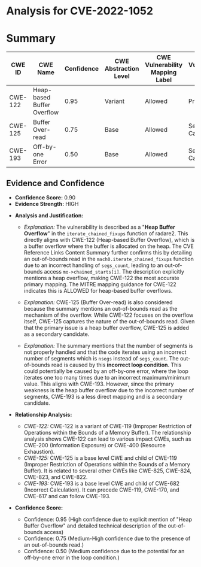 # Analysis for CVE-2022-1052

# Summary
| CWE ID | CWE Name | Confidence | CWE Abstraction Level | CWE Vulnerability Mapping Label | CWE-Vulnerability Mapping Notes |
|---|---|---|---|---|---|
| CWE-122 | Heap-based Buffer Overflow | 0.95 | Variant | Allowed | Primary CWE |
| CWE-125 | Buffer Over-read | 0.75 | Base | Allowed | Secondary Candidate |
| CWE-193 | Off-by-one Error | 0.50 | Base | Allowed | Secondary Candidate |

## Evidence and Confidence

*   **Confidence Score:** 0.90
*   **Evidence Strength:** HIGH

- **Analysis and Justification:**  
  - *Explanation:* The vulnerability is described as a "**Heap Buffer Overflow**" in the `iterate_chained_fixups` function of radare2. This directly aligns with CWE-122 (Heap-based Buffer Overflow), which is a buffer overflow where the buffer is allocated on the heap. The CVE Reference Links Content Summary further confirms this by detailing an out-of-bounds read in the `mach0.iterate_chained_fixups` function due to an incorrect handling of `segs_count`, leading to an out-of-bounds access `mo->chained_starts[i]`.
  The description explicitly mentions a heap overflow, making CWE-122 the most accurate primary mapping. The MITRE mapping guidance for CWE-122 indicates this is ALLOWED for heap-based buffer overflows.
  - *Explanation:* CWE-125 (Buffer Over-read) is also considered because the summary mentions an out-of-bounds read as the mechanism of the overflow. While CWE-122 focuses on the overflow itself, CWE-125 captures the nature of the out-of-bounds read. Given that the primary issue is a heap buffer overflow, CWE-125 is added as a secondary candidate.

  - *Explanation:* The summary mentions that the number of segments is not properly handled and that the code iterates using an incorrect number of segments which is `nsegs` instead of `segs_count`. The out-of-bounds read is caused by this **incorrect loop condition**. This could potentially be caused by an off-by-one error, where the loop iterates one too many times due to an incorrect maximum/minimum value. This aligns with CWE-193. However, since the primary weakness is the heap buffer overflow due to the incorrect number of segments, CWE-193 is a less direct mapping and is a secondary candidate.

- **Relationship Analysis:**
  - *CWE-122:* CWE-122 is a variant of CWE-119 (Improper Restriction of Operations within the Bounds of a Memory Buffer). The relationship analysis shows CWE-122 can lead to various impact CWEs, such as CWE-200 (Information Exposure) or CWE-400 (Resource Exhaustion).
  - *CWE-125:* CWE-125 is a base level CWE and child of CWE-119 (Improper Restriction of Operations within the Bounds of a Memory Buffer). It is related to several other CWEs like CWE-825, CWE-824, CWE-823, and CWE-822.
  - *CWE-193:* CWE-193 is a base level CWE and child of CWE-682 (Incorrect Calculation). It can precede CWE-119, CWE-170, and CWE-617 and can follow CWE-193.

- **Confidence Score:**
  - Confidence: 0.95 (High confidence due to explicit mention of "Heap Buffer Overflow" and detailed technical description of the out-of-bounds access)
  - Confidence: 0.75 (Medium-High confidence due to the presence of an out-of-bounds read.)
  - Confidence: 0.50 (Medium confidence due to the potential for an off-by-one error in the loop condition.)